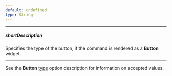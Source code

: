 ```yaml
---
default: undefined
type: String
---
```

---
##### shortDescription
Specifies the type of the button, if the command is rendered as a **Button** widget.

---
See the **Button** [type](/api-reference/10%20UI%20Widgets/dxButton/1%20Configuration/type.md '/Documentation/ApiReference/UI_Widgets/dxButton/Configuration/#type') option description for information on accepted values.
